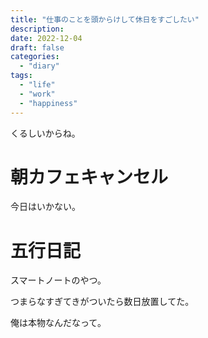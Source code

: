 ```yaml
---
title: "仕事のことを頭からけして休日をすごしたい"
description:
date: 2022-12-04
draft: false
categories:
  - "diary"
tags:
  - "life"
  - "work"
  - "happiness"
---
```


くるしいからね。

# 朝カフェキャンセル

今日はいかない。

# 五行日記

スマートノートのやつ。

つまらなすぎてきがついたら数日放置してた。

俺は本物なんだなって。
